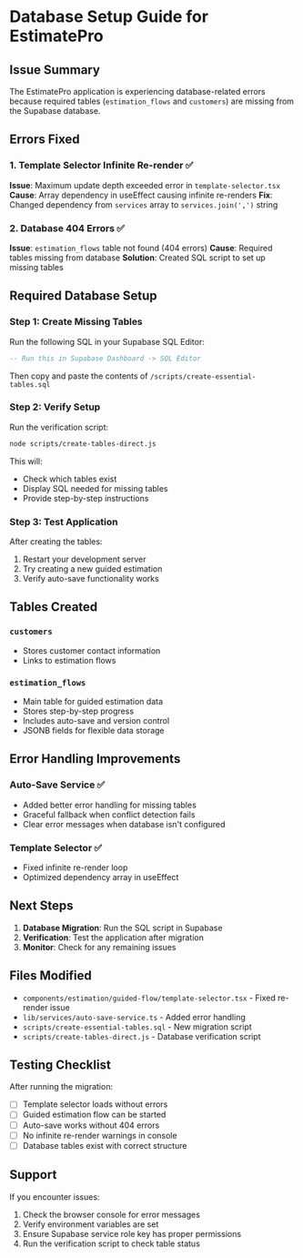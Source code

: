 # Database Setup Guide for EstimatePro

## Issue Summary

The EstimatePro application is experiencing database-related errors because required tables (`estimation_flows` and `customers`) are missing from the Supabase database.

## Errors Fixed

### 1. Template Selector Infinite Re-render ✅

**Issue**: Maximum update depth exceeded error in `template-selector.tsx`
**Cause**: Array dependency in useEffect causing infinite re-renders
**Fix**: Changed dependency from `services` array to `services.join(',')` string

### 2. Database 404 Errors ✅

**Issue**: `estimation_flows` table not found (404 errors)
**Cause**: Required tables missing from database
**Solution**: Created SQL script to set up missing tables

## Required Database Setup

### Step 1: Create Missing Tables

Run the following SQL in your Supabase SQL Editor:

```sql
-- Run this in Supabase Dashboard -> SQL Editor
```

Then copy and paste the contents of `/scripts/create-essential-tables.sql`

### Step 2: Verify Setup

Run the verification script:

```bash
node scripts/create-tables-direct.js
```

This will:

- Check which tables exist
- Display SQL needed for missing tables
- Provide step-by-step instructions

### Step 3: Test Application

After creating the tables:

1. Restart your development server
2. Try creating a new guided estimation
3. Verify auto-save functionality works

## Tables Created

### `customers`

- Stores customer contact information
- Links to estimation flows

### `estimation_flows`

- Main table for guided estimation data
- Stores step-by-step progress
- Includes auto-save and version control
- JSONB fields for flexible data storage

## Error Handling Improvements

### Auto-Save Service ✅

- Added better error handling for missing tables
- Graceful fallback when conflict detection fails
- Clear error messages when database isn't configured

### Template Selector ✅

- Fixed infinite re-render loop
- Optimized dependency array in useEffect

## Next Steps

1. **Database Migration**: Run the SQL script in Supabase
2. **Verification**: Test the application after migration
3. **Monitor**: Check for any remaining issues

## Files Modified

- `components/estimation/guided-flow/template-selector.tsx` - Fixed re-render issue
- `lib/services/auto-save-service.ts` - Added error handling
- `scripts/create-essential-tables.sql` - New migration script
- `scripts/create-tables-direct.js` - Database verification script

## Testing Checklist

After running the migration:

- [ ] Template selector loads without errors
- [ ] Guided estimation flow can be started
- [ ] Auto-save works without 404 errors
- [ ] No infinite re-render warnings in console
- [ ] Database tables exist with correct structure

## Support

If you encounter issues:

1. Check the browser console for error messages
2. Verify environment variables are set
3. Ensure Supabase service role key has proper permissions
4. Run the verification script to check table status
